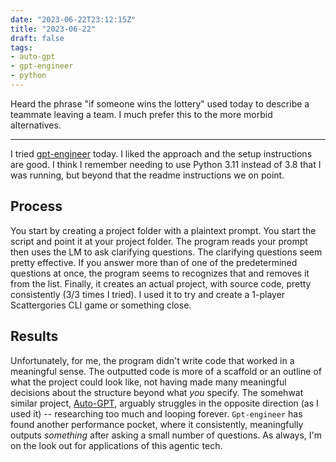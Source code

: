 ```yaml
---
date: "2023-06-22T23:12:15Z"
title: "2023-06-22"
draft: false
tags:
- auto-gpt
- gpt-engineer
- python
---
```


Heard the phrase "if someone wins the lottery" used today to describe a teammate leaving a team.
I much prefer this to the more morbid alternatives.

---

I tried [gpt-engineer](https://github.com/AntonOsika/gpt-engineer) today.
I liked the approach and the setup instructions are good.
I think I remember needing to use Python 3.11 instead of 3.8 that I was running, but beyond that the readme instructions we on point.

## Process

You start by creating a project folder with a plaintext prompt.
You start the script and point it at your project folder.
The program reads your prompt then uses the LM to ask clarifying questions.
The clarifying questions seem pretty effective.
If you answer more than of one of the predetermined questions at once, the program seems to recognizes that and removes it from the list.
Finally, it creates an actual project, with source code, pretty consistently (3/3 times I tried).
I used it to try and create a 1-player Scattergories CLI game or something close.

## Results

Unfortunately, for me, the program didn't write code that worked in a meaningful sense.
The outputted code is more of a scaffold or an outline of what the project could look like, not having made many meaningful decisions about the structure beyond what *you* specify.
The somehwat similar project, [Auto-GPT](https://github.com/Significant-Gravitas/Auto-GPT), arguably struggles in the opposite direction (as I used it) -- researching too much and looping forever.
`Gpt-engineer` has found another performance pocket, where it consistently, meaningfully outputs *something* after asking a small number of questions.
As always, I'm on the look out for applications of this agentic tech.
